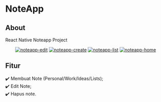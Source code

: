 # NoteApp
## About ##
React Native Noteapp Project

<div align="center">
<a href="https://ibb.co/q7hvDgf"><img src="https://i.ibb.co/Qph4JHR/noteapp-edit.png" alt="noteapp-edit" border="0"></a>
<a href="https://ibb.co/d277mZ2"><img src="https://i.ibb.co/yyVV42y/noteapp-create.png" alt="noteapp-create" border="0"></a>
<a href="https://ibb.co/0YJ9fLJ"><img src="https://i.ibb.co/j34wLY4/noteapp-list.png" alt="noteapp-list" border="0"></a>
<a href="https://ibb.co/BCLWSLN"><img src="https://i.ibb.co/QK9S19d/noteapp-home.png" alt="noteapp-home" border="0"></a>
</div>

## Fitur ##
:heavy_check_mark: Membuat Note (Personal/Work/Ideas/Lists);\
:heavy_check_mark: Edit Note;\
:heavy_check_mark: Hapus note.
